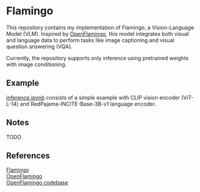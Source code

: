 # Flamingo

This repository contains my implementation of Flamingo, a Vision-Language Model (VLM). Inspired by [OpenFlamingo](https://arxiv.org/abs/2308.01390), this model integrates both visual and language data to perform tasks like image captioning and visual question answering (VQA).

Currently, the repository supports only inference using pretrained weights with image conditioning.

## Example

[inference.ipynb](https://github.com/prateek-77/DL-Implementations/blob/main/flamingo/src/inference.ipynb) consists of a simple example with CLIP vision encoder (ViT-L-14) and RedPajama-INCITE-Base-3B-v1 language encoder.

## Notes
TODO

## References
[Flamingo](https://arxiv.org/abs/2204.14198) \
[OpenFlamingo](https://arxiv.org/abs/2308.01390) \
[OpenFlamingo codebase](https://github.com/mlfoundations/open_flamingo) 